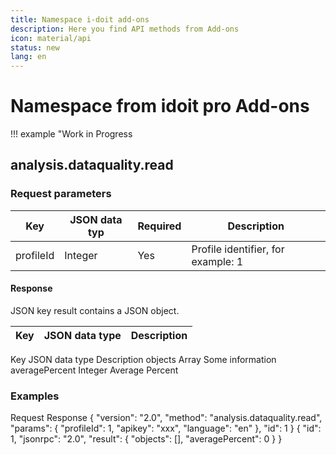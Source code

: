 ```yaml
---
title: Namespace i-doit add-ons
description: Here you find API methods from Add-ons
icon: material/api
status: new
lang: en
---
```


# Namespace from idoit pro Add-ons

!!! example "Work in Progress

## analysis.dataquality.read

### Request parameters

| Key | JSON data typ | Required | Description |
| --- | --- | --- | --- |
| profileId | Integer | Yes | Profile identifier, for example: 1 |

#### Response

JSON key result contains a JSON object.

| Key | JSON data type | Description |
| --- | --- | --- |
Key
JSON data type
Description
objects
Array
Some information
averagePercent
Integer
Average Percent

### Examples

Request
Response
 {
    "version": "2.0",
    "method": "analysis.dataquality.read",
    "params": {
        "profileId": 1,
        "apikey": "xxx",
        "language": "en"
    },
    "id": 1
}
{
    "id": 1,
    "jsonrpc": "2.0",
    "result": {
        "objects": [],
        "averagePercent": 0
    }
}

